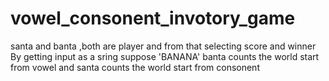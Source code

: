 # vowel_consonent_invotory_game
santa and banta ,both are player and from that selecting score and winner
By getting input as a sring suppose 'BANANA'
banta counts the world start from vowel
and santa counts the world start from consonent
